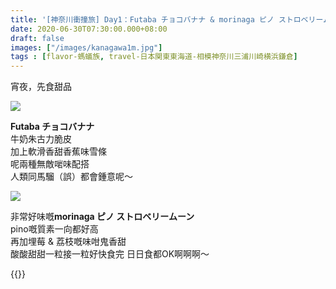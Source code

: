 ```yaml
---
title: '[神奈川衝撞旅] Day1：Futaba チョコバナナ & morinaga ピノ ストロベリームーン'
date: 2020-06-30T07:30:00.000+08:00
draft: false
images: ["/images/kanagawa1m.jpg"]
tags : [flavor-螞蟻族, travel-日本関東東海道-相模神奈川三浦川崎横浜鎌倉]
---
```


宵夜，先食甜品

![](/images/kanagawa1o1.jpg)

**Futaba チョコバナナ**  
牛奶朱古力脆皮  
加上軟滑香甜香蕉味雪條  
呢兩種無敵啱味配搭  
人類同馬騮（誤）都會鍾意呢～

![](/images/kanagawa1o.jpg)

非常好味嘅**morinaga ピノ ストロベリームーン**  
pino嘅質素一向都好高  
再加埋莓 & 荔枝嘅味咁鬼香甜  
酸酸甜甜一粒接一粒好快食完
日日食都OK啊啊啊～  


{{<kanagawa>}}
